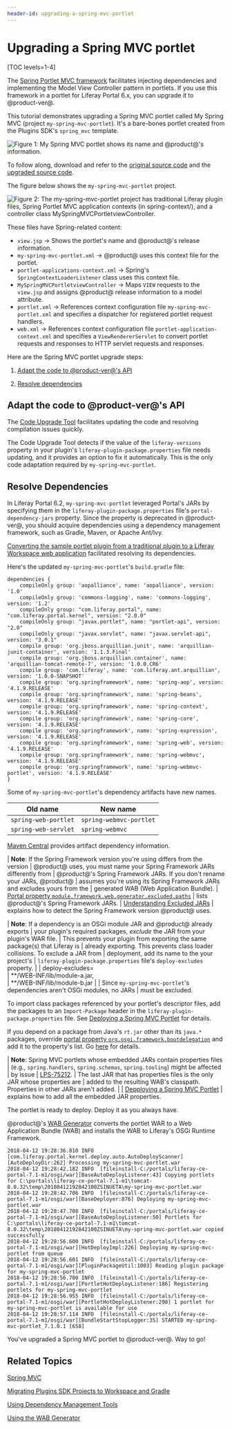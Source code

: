 ```yaml
---
header-id: upgrading-a-spring-mvc-portlet
---
```


# Upgrading a Spring MVC portlet

[TOC levels=1-4]

The [Spring Portlet MVC framework](https://docs.spring.io/spring/docs/current/spring-framework-reference/html/portlet.html)
facilitates injecting dependencies and implementing the Model View Controller
pattern in portlets. If you use this framework in a portlet for Liferay Portal
6.x, you can upgrade it to @product-ver@. 

This tutorial demonstrates upgrading a Spring MVC portlet called My Spring MVC
(project `my-spring-mvc-portlet`). It's a bare-bones portlet created from the
Plugins SDK's `spring_mvc` template. 

![Figure 1: My Spring MVC portlet shows its name and @product@'s information.](../../../../images/upgraded-spring-mvc-portlet.png)

To follow along, download and refer to the
[original source code](https://dev.liferay.com/documents/10184/1608802/my-spring-mvc-portlet-pre-7-0-upgrade.zip)
and the 
[upgraded source code](https://dev.liferay.com/documents/10184/1608802/my-spring-mvc-portlet-post-7-1-upgrade.zip).

The figure below shows the `my-spring-mvc-portlet` project.

![Figure 2: The `my-spring-mvc-portlet` project has traditional Liferay plugin files, Spring Portlet MVC application contexts (in `spring-context/`), and a controller class `MySpringMVCPortletviewController`. ](../../../../images/upgrading-spring-mvc-portlets-folder-structure.png)

These files have Spring-related content:

-   `view.jsp` &rarr; Shows the portlet's name and @product@'s release
    information.
-   `my-spring-mvc-portlet.xml` &rarr; @product@ uses this context file for the
    portlet.
-   `portlet-applications-context.xml` &rarr; Spring's
    `SpringContextLoaderListener` class uses this context file. 
-   `MySpringMVCPortletviewController` &rarr; Maps `VIEW` requests to the
    `view.jsp` and assigns @product@ release information to a model attribute.
-   `portlet.xml` &rarr; References context configuration file
    `my-spring-mvc-portlet.xml` and specifies a dispatcher for registered
    portlet request handlers.
-   `web.xml` &rarr; References context configuration file
    `portlet-application-context.xml` and specifies a `ViewRendererServlet` to
    convert portlet requests and responses to HTTP servlet requests and
    responses.

Here are the Spring MVC portlet upgrade steps:

1.  [Adapt the code to @product-ver@'s API](#adapt-the-code-to-liferay-api-changes)

2.  [Resolve dependencies](#resolve-dependencies)

## Adapt the code to @product-ver@'s API

The
[Code Upgrade Tool](/docs/7-1/tutorials/-/knowledge_base/t/adapting-to-liferay-7s-api-with-the-code-upgrade-tool)
facilitates updating the code and resolving compilation issues quickly.

The Code Upgrade Tool detects if the value of the `liferay-versions` property in
your plugin's `liferay-plugin-package.properties` file needs updating, and it
provides an option to fix it automatically. This is the only code adaptation
required by `my-spring-mvc-portlet`. 

## Resolve Dependencies

In Liferay Portal 6.2, `my-spring-mvc-portlet` leveraged Portal's JARs by
specifying them in the `liferay-plugin-package.properties` file's
`portal-dependency-jars` property. Since the property is deprecated in
@product-ver@, you should acquire dependencies using a dependency management
framework, such as Gradle, Maven, or Apache Ant/Ivy.

[Converting the sample portlet plugin from a traditional plugin to a Liferay Workspace web application](/docs/7-1/tutorials/-/knowledge_base/t/migrating-traditional-plugins-to-workspace-web-applications)
facilitated resolving its dependencies. 

Here's the updated `my-spring-mvc-portlet`'s `build.gradle` file:

    dependencies {
    	compileOnly group: 'aopalliance', name: 'aopalliance', version: '1.0'
    	compileOnly group: 'commons-logging', name: 'commons-logging', version: '1.2'
    	compileOnly group: "com.liferay.portal", name: "com.liferay.portal.kernel", version: "2.0.0"
    	compileOnly group: "javax.portlet", name: "portlet-api", version: "2.0"
    	compileOnly group: "javax.servlet", name: "javax.servlet-api", version: "3.0.1"
    	compile group: 'org.jboss.arquillian.junit', name: 'arquillian-junit-container', version: '1.1.3.Final'
    	compile group: 'org.jboss.arquillian.container', name: 'arquillian-tomcat-remote-7', version: '1.0.0.CR6'
    	compile group: 'com.liferay', name: 'com.liferay.ant.arquillian', version: '1.0.0-SNAPSHOT'
    	compile group: 'org.springframework', name: 'spring-aop', version: '4.1.9.RELEASE'
    	compile group: 'org.springframework', name: 'spring-beans', version: '4.1.9.RELEASE'
    	compile group: 'org.springframework', name: 'spring-context', version: '4.1.9.RELEASE'
    	compile group: 'org.springframework', name: 'spring-core', version: '4.1.9.RELEASE'
    	compile group: 'org.springframework', name: 'spring-expression', version: '4.1.9.RELEASE'
    	compile group: 'org.springframework', name: 'spring-web', version: '4.1.9.RELEASE'
    	compile group: 'org.springframework', name: 'spring-webmvc', version: '4.1.9.RELEASE'
    	compile group: 'org.springframework', name: 'spring-webmvc-portlet', version: '4.1.9.RELEASE'
    }

Some of `my-spring-mvc-portlet`'s dependency artifacts have new names. 

 Old name | New name |
 -------- | -------- |
 `spring-web-portlet` | `spring-webmvc-portlet` |
 `spring-web-servlet` | `spring-webmvc` |

[Maven Central](https://search.maven.org/) provides artifact dependency
information. 

| **Note**: If the Spring Framework version you're using differs from the version
| @product@ uses, you must name your Spring Framework JARs differently from
| @product@'s Spring Framework JARs. If you don't rename your JARs, @product@
| assumes you're using its Spring Framework JARs and excludes yours from the
| generated WAB (Web Application Bundle).
| [Portal property `module.framework.web.generator.excluded.paths`](https://docs.liferay.com/ce/portal/7.1-latest/propertiesdoc/portal.properties.html#Module%20Framework)
| lists @product@'s Spring Framework JARs.
| [Understanding Excluded JARs](/docs/7-1/tutorials/-/knowledge_base/t/resolving-a-plugins-dependencies#understanding-excluded-jars)
| explains how to detect the Spring Framework version @product@ uses.

| **Note**: If a dependency is an OSGi module JAR and @product@ already exports
| your plugin's required packages, *exclude* the JAR from your plugin's WAR file.
| This prevents your plugin from exporting the same package(s) that Liferay is
| already exporting. This prevents class loader collisions. To exclude a JAR from
| deployment, add its name to the your project's
| `liferay-plugin-package.properties` file's `deploy-excludes` property.
| 
|     deploy-excludes=\
|         **/WEB-INF/lib/module-a.jar,\
|         **/WEB-INF/lib/module-b.jar
| 
| Since `my-spring-mvc-portlet`'s dependencies aren't OSGi modules, no JARs
| must be excluded.

To import class packages referenced by your portlet's descriptor files, add the
packages to an `Import-Package` header in the
`liferay-plugin-package.properties` file. See 
[Deploying a Spring MVC Portlet](/docs/7-1/tutorials/-/knowledge_base/t/deploying-a-spring-mvc-portlet)
for details.

If you depend on a package from Java's `rt.jar` other than its `java.*`
packages, override
[portal property `org.osgi.framework.bootdelegation`](@platform-ref@/7.1-latest/propertiesdoc/portal.properties.html#Module%20Framework)
and add it to the property's list. Go [here](/docs/7-1/tutorials/-/knowledge_base/t/resolving-classnotfoundexception-and-noclassdeffounderror-in-osgi-bundles#case-4-the-missing-class-belongs-to-a-java-runtime-package)
for details. 

| **Note**: Spring MVC portlets whose embedded JARs contain properties files
| (e.g., `spring.handlers`, `spring.schemas`, `spring.tooling`) might be affected
| by issue
| [LPS-75212](https://issues.liferay.com/browse/LPS-75212).
| The last JAR that has properties files is the only JAR whose properties are
| added to the resulting WAB's classpath. Properties in other JARs aren't added.
| 
| [Depploying a Spring MVC Portlet](/docs/7-1/tutorials/-/knowledge_base/t/deploying-a-spring-mvc-portlet)
| explains how to add all the embedded JAR properties.

The portlet is ready to deploy. Deploy it as you always have.

@product@'s
[WAB Generator](/docs/7-1/tutorials/-/knowledge_base/t/using-the-wab-generator)
converts the portlet WAR to a Web Application Bundle (WAB) and installs the WAB
to Liferay's OSGi Runtime Framework. 

    2018-04-12 19:28:36.810 INFO  [com.liferay.portal.kernel.deploy.auto.AutoDeployScanner][AutoDeployDir:262] Processing my-spring-mvc-portlet.war
    2018-04-12 19:28:42.182 INFO  [fileinstall-C:/portals/liferay-ce-portal-7.1-m1/osgi/war][BaseAutoDeployListener:43] Copying portlets for C:\portals\liferay-ce-portal-7.1-m1\tomcat-8.0.32\temp\20180412192842100ZSINUETA\my-spring-mvc-portlet.war
    2018-04-12 19:28:42.706 INFO  [fileinstall-C:/portals/liferay-ce-portal-7.1-m1/osgi/war][BaseDeployer:876] Deploying my-spring-mvc-portlet.war
    2018-04-12 19:28:47.708 INFO  [fileinstall-C:/portals/liferay-ce-portal-7.1-m1/osgi/war][BaseAutoDeployListener:50] Portlets for C:\portals\liferay-ce-portal-7.1-m1\tomcat-8.0.32\temp\20180412192842100ZSINUETA\my-spring-mvc-portlet.war copied successfully
    2018-04-12 19:28:56.600 INFO  [fileinstall-C:/portals/liferay-ce-portal-7.1-m1/osgi/war][HotDeployImpl:226] Deploying my-spring-mvc-portlet from queue
    2018-04-12 19:28:56.601 INFO  [fileinstall-C:/portals/liferay-ce-portal-7.1-m1/osgi/war][PluginPackageUtil:1003] Reading plugin package for my-spring-mvc-portlet
    2018-04-12 19:28:56.700 INFO  [fileinstall-C:/portals/liferay-ce-portal-7.1-m1/osgi/war][PortletHotDeployListener:186] Registering portlets for my-spring-mvc-portlet
    2018-04-12 19:28:56.955 INFO  [fileinstall-C:/portals/liferay-ce-portal-7.1-m1/osgi/war][PortletHotDeployListener:298] 1 portlet for my-spring-mvc-portlet is available for use
    2018-04-12 19:28:57.114 INFO  [fileinstall-C:/portals/liferay-ce-portal-7.1-m1/osgi/war][BundleStartStopLogger:35] STARTED my-spring-mvc-portlet_7.1.0.1 [658]

You've upgraded a Spring MVC portlet to @product-ver@. Way to go!

## Related Topics

[Spring MVC](/docs/7-1/tutorials/-/knowledge_base/t/spring-mvc)

[Migrating Plugins SDK Projects to Workspace and Gradle](/docs/7-1/tutorials/-/knowledge_base/t/migrating-traditional-plugins-to-workspace-web-applications)

[Using Dependency Management Tools](/docs/7-1/tutorials/-/knowledge_base/t/resolving-a-plugins-dependencies#managing-dependencies-with-ivy)

[Using the WAB Generator](/docs/7-1/tutorials/-/knowledge_base/t/using-the-wab-generator)
